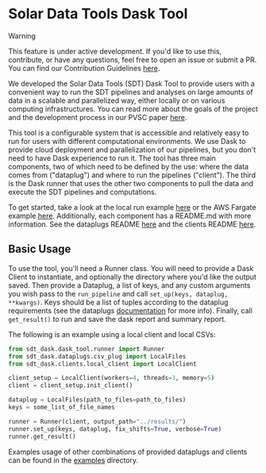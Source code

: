 # Solar Data Tools Dask Tool

>[!WARNING]
> This feature is under active development. If you'd like to use this, contribute, or have any 
> questions, feel free to open an issue or submit a PR. You can find our Contribution Guidelines 
> [here](https://solar-data-tools.readthedocs.io/en/dev/index_dev.html).

We developed the Solar Data Tools (SDT) Dask Tool to provide users with a convenient way to run the SDT 
pipelines and analyses on large amounts of data in a scalable and parallelized way, either locally 
or on various computing infrastructures. You can read more about the goals of the project and the development process 
in our PVSC paper [here](https://drive.google.com/file/d/1uczjlfNChn6qM8hn6ary5NLaR2QmLEhz/view?usp=drive_link).

This tool is a configurable system that is accessible and relatively easy to run for users with different computational environments.
We use Dask to provide cloud deployment and parallelization of our pipelines, but you don't need to have Dask experience to run it. The tool has three main components, two of which need to be defined by the use: where the data comes from ("dataplug") and where to run the pipelines ("client"). The third is
the Dask runner that uses the other two components to pull the data and execute the SDT pipelines and computations. 

To get started, take a look at the local run example [here](./examples/tool_demo_local.ipynb) or the AWS Fargate example [here](./examples/tool_demo_fargate.ipynb). Additionally,
each component has a README.md with more information. See the dataplugs README [here](dataplugs/README.md) and the clients README [here](clients/README.md).

## Basic Usage 

To use the tool, you'll need a Runner class. You will need to provide a Dask Client to instantiate, and optionally the directory where you'd like the output saved. 
Then provide a Dataplug, a list of keys, and any custom arguments you wish pass to the `run_pipeline` and call `set_up(keys, dataplug, **kwargs)`. 
Keys should be a list of tuples according to the dataplug requirements (see the dataplugs [documentation](dataplugs/README.md) for more info). 
Finally, call `get_result()` to run and save the dask report and summary report.

The following is an example using a local client and local CSVs:
```python
from sdt_dask.dask_tool.runner import Runner
from sdt_dask.dataplugs.csv_plug import LocalFiles
from sdt_dask.clients.local_client import LocalClient

client_setup = LocalClient(workers=4, threads=3, memory=5)
client = client_setup.init_client()

dataplug = LocalFiles(path_to_files=path_to_files)
keys = some_list_of_file_names

runner = Runner(client, output_path="../results/")
runner.set_up(keys, dataplug, fix_shifts=True, verbose=True)
runner.get_result()
```

Examples usage of other combinations of provided dataplugs and clients can be found in the [examples](examples) directory.
